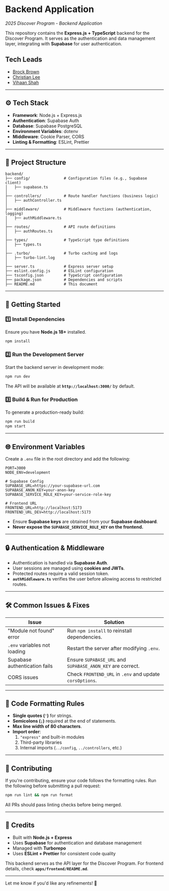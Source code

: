 # Backend Application

_2025 Discover Program - Backend Application_

This repository contains the **Express.js + TypeScript** backend for the Discover Program. It serves as the authentication and data management layer, integrating with **Supabase** for user authentication.

## Tech Leads

- [Brock Brown](https://www.linkedin.com/in/bbrockbrown/)
- [Christian Lee](https://www.linkedin.com/in/christian-lee-b429032a9/)
- [Vihaan Shah](https://www.linkedin.com/in/shah-vihaan/)

---

## ⚙️ Tech Stack

- **Framework**: Node.js + Express.js
- **Authentication**: Supabase Auth
- **Database**: Supabase PostgreSQL
- **Environment Variables**: dotenv
- **Middleware**: Cookie Parser, CORS
- **Linting & Formatting**: ESLint, Prettier

---

## 📂 Project Structure

```
backend/
├── config/               # Configuration files (e.g., Supabase client)
│   ├── supabase.ts
│
├── controllers/          # Route handler functions (business logic)
│   ├── authController.ts
│
├── middleware/           # Middleware functions (authentication, logging)
│   ├── authMiddleware.ts
│
├── routes/               # API route definitions
│   ├── authRoutes.ts
│
├── types/                # TypeScript type definitions
│   ├── types.ts
│
├── .turbo/               # Turbo caching and logs
│   ├── turbo-lint.log
│
├── server.ts             # Express server setup
├── eslint.config.js      # ESLint configuration
├── tsconfig.json         # TypeScript configuration
├── package.json          # Dependencies and scripts
├── README.md             # This document
```

---

## 🚀 Getting Started

### 1️⃣ Install Dependencies

Ensure you have **Node.js 18+** installed.

```sh
npm install
```

### 2️⃣ Run the Development Server

Start the backend server in development mode:

```sh
npm run dev
```

The API will be available at **`http://localhost:3000/`** by default.

### 3️⃣ Build & Run for Production

To generate a production-ready build:

```sh
npm run build
npm start
```

---

## 🌐 Environment Variables

Create a `.env` file in the root directory and add the following:

```
PORT=3000
NODE_ENV=development

# Supabase Config
SUPABASE_URL=https://your-supabase-url.com
SUPABASE_ANON_KEY=your-anon-key
SUPABASE_SERVICE_ROLE_KEY=your-service-role-key

# Frontend URL
FRONTEND_URL=http://localhost:5173
FRONTEND_URL_DEV=http://localhost:5173
```

- Ensure **Supabase keys** are obtained from your **Supabase dashboard**.
- **Never expose the `SUPABASE_SERVICE_ROLE_KEY` on the frontend.**

---

## 🔒 Authentication & Middleware

- Authentication is handled via **Supabase Auth**.
- User sessions are managed using **cookies and JWTs**.
- Protected routes require a valid session token.
- **`authMiddleware.ts`** verifies the user before allowing access to restricted routes.

---

## 🛠️ Common Issues & Fixes

| Issue                         | Solution                                                   |
| ----------------------------- | ---------------------------------------------------------- |
| "Module not found" error      | Run `npm install` to reinstall dependencies.               |
| `.env` variables not loading  | Restart the server after modifying `.env`.                 |
| Supabase authentication fails | Ensure `SUPABASE_URL` and `SUPABASE_ANON_KEY` are correct. |
| CORS issues                   | Check `FRONTEND_URL` in `.env` and update `corsOptions`.   |

---

## 📜 Code Formatting Rules

- **Single quotes (`'`)** for strings.
- **Semicolons (`;`)** required at the end of statements.
- **Max line width of 80 characters**.
- **Import order**:
  1. `"express"` and built-in modules
  2. Third-party libraries
  3. Internal imports (`../config`, `../controllers`, etc.)

---

## 📢 Contributing

If you're contributing, ensure your code follows the formatting rules.
Run the following before submitting a pull request:

```sh
npm run lint && npm run format
```

All PRs should pass linting checks before being merged.

---

## 🎉 Credits

- Built with **Node.js + Express**
- Uses **Supabase** for authentication and database management
- Managed with **Turborepo**
- Uses **ESLint + Prettier** for consistent code quality

This backend serves as the API layer for the Discover Program. For frontend details, check **`apps/frontend/README.md`**.

---

Let me know if you'd like any refinements! 🚀